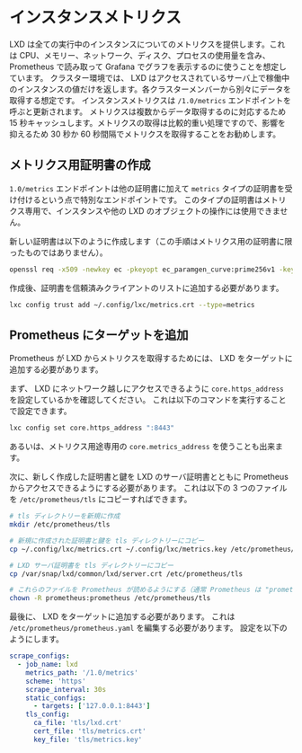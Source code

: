 # インスタンスメトリクス
LXD は全ての実行中のインスタンスについてのメトリクスを提供します。これは CPU、メモリー、ネットワーク、ディスク、プロセスの使用量を含み、Prometheus で読み取って Grafana でグラフを表示するのに使うことを想定しています。
クラスター環境では、 LXD はアクセスされているサーバ上で稼働中のインスタンスの値だけを返します。各クラスターメンバーから別々にデータを取得する想定です。
インスタンスメトリクスは `/1.0/metrics` エンドポイントを呼ぶと更新されます。
メトリクスは複数からデータ取得するのに対応するため 15 秒キャッシュします。メトリクスの取得は比較的重い処理ですので、影響を抑えるため 30 秒か 60 秒間隔でメトリクスを取得することをお勧めします。

## メトリクス用証明書の作成
`1.0/metrics` エンドポイントは他の証明書に加えて `metrics` タイプの証明書を受け付けるという点で特別なエンドポイントです。
このタイプの証明書はメトリクス専用で、インスタンスや他の LXD のオブジェクトの操作には使用できません。

新しい証明書は以下のように作成します（この手順はメトリクス用の証明書に限ったものではありません）。

```bash
openssl req -x509 -newkey ec -pkeyopt ec_paramgen_curve:prime256v1 -keyout metrics.key -nodes -out metrics.crt -days 3650 -subj "/CN=metrics.local"
```

作成後、証明書を信頼済みクライアントのリストに追加する必要があります。

```bash
lxc config trust add ~/.config/lxc/metrics.crt --type=metrics
```

## Prometheus にターゲットを追加
Prometheus が LXD からメトリクスを取得するためには、 LXD をターゲットに追加する必要があります。

まず、 LXD にネットワーク越しにアクセスできるように `core.https_address` を設定しているかを確認してください。
これは以下のコマンドを実行することで設定できます。

```bash
lxc config set core.https_address ":8443"
```

あるいは、メトリクス用途専用の `core.metrics_address` を使うことも出来ます。

次に、新しく作成した証明書と鍵を LXD のサーバ証明書とともに Prometheus からアクセスできるようにする必要があります。
これは以下の 3 つのファイルを `/etc/prometheus/tls` にコピーすればできます。

```bash
# tls ディレクトリーを新規に作成
mkdir /etc/prometheus/tls

# 新規に作成された証明書と鍵を tls ディレクトリーにコピー
cp ~/.config/lxc/metrics.crt ~/.config/lxc/metrics.key /etc/prometheus/tls

# LXD サーバ証明書を tls ディレクトリーにコピー
cp /var/snap/lxd/common/lxd/server.crt /etc/prometheus/tls

# これらのファイルを Prometheus が読めるようにする（通常 Prometheus は "prometheus" ユーザーで稼働しています）
chown -R prometheus:prometheus /etc/prometheus/tls
```


最後に、 LXD をターゲットに追加する必要があります。
これは `/etc/prometheus/prometheus.yaml` を編集する必要があります。
設定を以下のようにします。

```yaml
scrape_configs:
  - job_name: lxd
    metrics_path: '/1.0/metrics'
    scheme: 'https'
    scrape_interval: 30s
    static_configs:
      - targets: ['127.0.0.1:8443']
    tls_config:
      ca_file: 'tls/lxd.crt'
      cert_file: 'tls/metrics.crt'
      key_file: 'tls/metrics.key'
```

